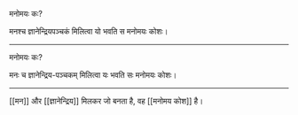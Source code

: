 मनोमयः कः?

मनश्च ज्ञानेन्द्रियपञ्चकं मिलित्वा यो भवति स मनोमयः कोशः।

---

मनोमयः कः?

मनः च ज्ञानेन्द्रिय-पञ्चकम् मिलित्वा यः भवति सः मनोमयः कोशः।

---

[[मन]] और [[ज्ञानेन्द्रिय]] मिलकर जो बनता है, वह [[मनोमय कोश]] है।